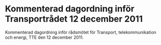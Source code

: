 # Kommenterad dagordning inför Transportrådet 12 december 2011

Kommenterad dagordning inför rådsmötet för Transport, telekommunikation och energi, TTE den 12 december 2011\.
